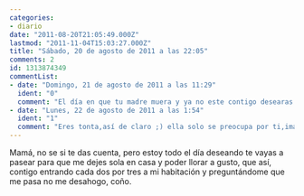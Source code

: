 ```yaml
---
categories:
- diario
date: "2011-08-20T21:05:49.000Z"
lastmod: "2011-11-04T15:03:27.000Z"
title: "Sábado, 20 de agosto de 2011 a las 22:05"
comments: 2
id: 1313874349
commentList:
- date: "Domingo, 21 de agosto de 2011 a las 11:29"
  ident: "0"
  comment: "El día en que tu madre muera y ya no este contigo desearas no haber escrito esta gilipollez, y haberle contado lo que te pasaba, pero en fin, no sabes lo que tienes hasta que lo pierdes."
- date: "Lunes, 22 de agosto de 2011 a las 1:54"
  ident: "1"
  comment: "Eres tonta,así de claro ;) ella solo se preocupa por ti,imagínate como te sentirías tu si tuvieses que ver como sufre tu hija y tú sin saber que le pasa y sin poder hacer nada..."
---
```


Mamá, no se si te das cuenta, pero estoy todo el día deseando te vayas a pasear para que me dejes sola en casa y poder llorar a gusto, que así, contigo entrando cada dos por tres a mi habitación y preguntándome que me pasa no me desahogo, coño.